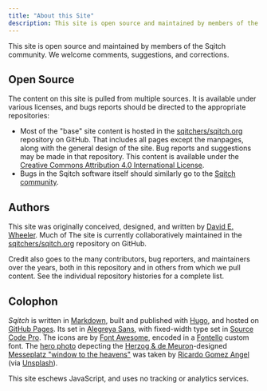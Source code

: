 ```yaml
---
title: "About this Site"
description: This site is open source and maintained by members of the Sqitch community. We welcome comments, suggestions, and corrections.
---
```


This site is open source and maintained by members of the Sqitch community. We
welcome comments, suggestions, and corrections.

Open Source
-----------

The content on this site is pulled from multiple sources. It is available under
various licenses, and bugs reports should be directed to the appropriate
repositories:

*   Most of the "base" site content is hosted in the [sqitchers/sqitch.org]
    repository on GitHub. That includes all pages except the manpages, along
    with the general design of the site. Bug reports and suggestions may be made
    in that repository. This content is available under the [Creative Commons
    Attribution 4.0 International License].
*   Bugs in the Sqitch software itself should similarly go to the [Sqitch
    community].

Authors
-------

This site was originally conceived, designed, and written by [David E. Wheeler].
Much of The site is currently collaboratively maintained in the
[sqitchers/sqitch.org] repository on GitHub.

Credit also goes to the many contributors, bug reporters, and maintainers over
the years, both in this repository and in others from which we pull content. See
the individual repository histories for a complete list.

Colophon
--------

*Sqitch* is written in [Markdown], built and published with [Hugo], and hosted
on [GitHub Pages]. Its set in [Alegreya Sans], with fixed-width type set in
[Source Code Pro]. The icons are by [Font Awesome], encoded in a [Fontello]
custom font. The [hero photo] depecting the [Herzog & de Meuron]-designed
[Messeplatz "window to the heavens"] was taken by [Ricardo Gomez Angel] \(via
[Unsplash]).

This site eschews JavaScript, and uses no tracking or analytics services.

[sqitchers/sqitch.org]: https://github.com/sqitchers/sqitch.org
[Creative Commons Attribution 4.0 International License]: http://creativecommons.org/licenses/by/4.0/
[Sqitch community]: /community/
[David E. Wheeler]: https://github.com/theory "David E. Wheeler on GitHub"
[GitHub Pages]: https://pages.github.com
[Markdown]: http://daringfireball.net/projects/markdown/
[Hugo]: https://gohugo.io
[Alegreya Sans]: https://www.huertatipografica.com/en/fonts/alegreya-sans-ht
[Source Code Pro]: https://github.com/adobe-fonts/source-code-pro
[Font Awesome]: https://fontawesome.com
[Fontello]: http://fontello.com "Fontello - icon fonts generator"
[hero photo]: https://unsplash.com/photos/iC0MX40g480
[Messeplatz "window to the heavens"]: https://www.myswitzerland.com/en-us/messeplatz-basel.html
  "Messeplatz Basel"
[Herzog & de Meuron]: https://www.herzogdemeuron.com/index/news/2013/messe-basel-new-hall-130212.html
[Ricardo Gomez Angel]: https://unsplash.com/@ripato
[Unsplash]: https://unsplash.com/
